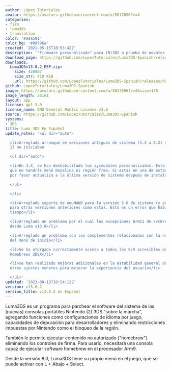 ```yaml
---
author: López Tutoriales
avatar: https://avatars.githubusercontent.com/u/5817696?v=4
categories:
- firm
- luma3ds
- translation
color: '#aea591'
color_bg: '#80796a'
created: '2021-05-15T18:53:42Z'
description: '"Firmware personalizado" para (N)3DS a prueba de novatos'
download_page: https://github.com/LopezTutoriales/Luma3DS-Spanish/releases
downloads:
  Luma3DSv13.0.2_ESP.zip:
    size: 420487
    size_str: 410 KiB
    url: https://github.com/LopezTutoriales/Luma3DS-Spanish/releases/download/v13.0.2/Luma3DSv13.0.2_ESP.zip
github: LopezTutoriales/Luma3DS-Spanish
image: https://avatars.githubusercontent.com/u/5817696?v=4&size=128
image_length: 26161
layout: app
license: gpl-3.0
license_name: GNU General Public License v3.0
source: https://github.com/LopezTutoriales/Luma3DS-Spanish
systems:
- 3DS
title: Luma 3DS En Español
update_notes: '<ul dir="auto">

  <li>Arreglado arranque de versiones antiguas de sistema (4.X a 8.X) que desde Luma
  13 no iniciaban

  <ul dir="auto">

  <li>En 4.X, se han deshabilitado los sysmodules personalizados. Esto quiere decir
  que no tendrás menú Rosalina ni región free; Si estas en una de estas versiones,
  por favor actualiza a la última versión de sistema después de instalar Luma3DS.</li>

  </ul>

  </li>

  <li>Arreglado soporte de emuNAND para la versión 5.0 de sistema (y posiblemente
  para otras versiones anteriores como esta). Esto es un error que había desde hace
  tiempo</li>

  <li>Arreglado un problema por el cual las excepciones Arm11 de svcBreak no se mostraban
  desde Luma v13.0</li>

  <li>Arreglado un problema con los complementos relacionados con la notificaciónn
  del menú de inicio</li>

  <li>Se ha otorgado correctamente acceso a todos los E/S accesibles de Arm11 a los
  homebrews 3DSX</li>

  <li>Se han realizado mejoras adicionales en la estabilidad general del sistema y
  otros ajustes menores para mejorar la experiencia del usuario</li>

  </ul>'
updated: '2023-08-13T18:54:13Z'
version: v13.0.2
version_title: v13.0.2 en Español
---
```

Luma3DS es un programa para parchear el software del sistema de las (nuevas) consolas portátiles Nintendo (2) 3DS "sobre la marcha", agregando funciones como configuraciones de idioma por juego, capacidades de depuración para desarrolladores y eliminando restricciones impuestas por Nintendo como el bloqueo de la región.

También le permite ejecutar contenido no autorizado ("homebrew") eliminando los controles de firma. Para usarlo, necesitará una consola capaz de ejecutar software homebrew en el procesador Arm9.

Desde la versión 8.0, Luma3DS tiene su propio menú en el juego, que se puede activar con L + Abajo + Select.